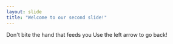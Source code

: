 ```yaml
---
layout: slide
title: "Welcome to our second slide!"
---
```

Don't bite the hand that feeds you
Use the left arrow to go back!
